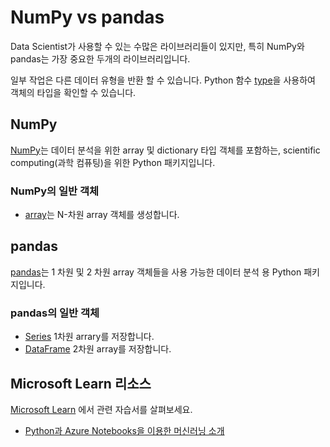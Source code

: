 # NumPy vs pandas

Data Scientist가 사용할 수 있는 수많은 라이브러리들이 있지만, 특히 NumPy와 pandas는 가장 중요한 두개의 라이브러리입니다.

일부 작업은 다른 데이터 유형을 반환 할 수 있습니다. Python 함수 [type](https://docs.python.org/3/library/functions.html#type)을 사용하여 객체의 타입을 확인할 수 있습니다.

## NumPy

[NumPy](https://numpy.org/)는 데이터 분석을 위한 array 및 dictionary 타입 객체를 포함하는, scientific computing(과학 컴퓨팅)을 위한 Python 패키지입니다.

### NumPy의 일반 객체

- [array](https://numpy.org/doc/1.18/reference/generated/numpy.array.html?highlight=array#numpy.array)는 N-차원 array 객체를 생성합니다.

## pandas

[pandas](https://pandas.pydata.org/)는 1 차원 및 2 차원 array 객체들을 사용 가능한 데이터 분석 용 Python 패키지입니다.

### pandas의 일반 객체

- [Series](https://pandas.pydata.org/docs/reference/api/pandas.Series.html) 1차원 arrary를 저장합니다.
- [DataFrame](https://pandas.pydata.org/docs/reference/frame.html) 2차원 array를 저장합니다.

## Microsoft Learn 리소스

[Microsoft Learn](https://learn.microsoft.com/?WT.mc_id=python-c9-niner) 에서 관련 자습서를 살펴보세요.

- [Python과 Azure Notebooks을 이용한 머신러닝 소개](https://docs.microsoft.com/learn/paths/intro-to-ml-with-python/?WT.mc_id=python-c9-niner)
